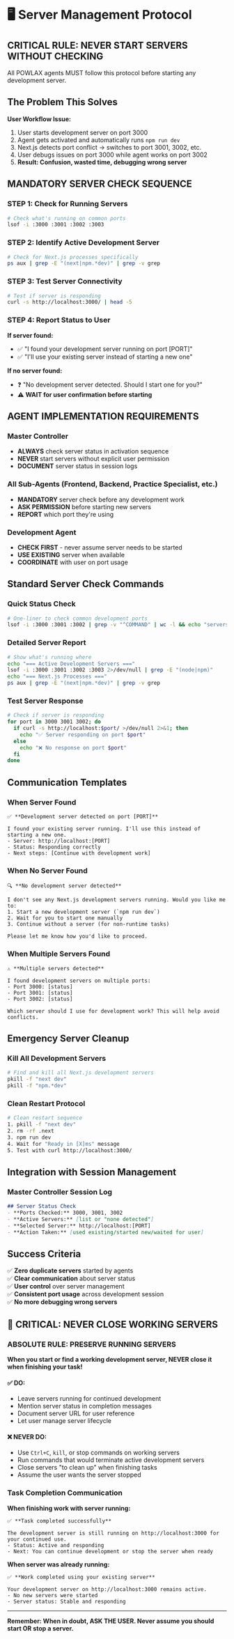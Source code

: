 # 🖥️ Server Management Protocol

## **CRITICAL RULE: NEVER START SERVERS WITHOUT CHECKING**

All POWLAX agents MUST follow this protocol before starting any development server.

## **The Problem This Solves**

**User Workflow Issue:**
1. User starts development server on port 3000
2. Agent gets activated and automatically runs `npm run dev`
3. Next.js detects port conflict → switches to port 3001, 3002, etc.
4. User debugs issues on port 3000 while agent works on port 3002
5. **Result: Confusion, wasted time, debugging wrong server**

## **MANDATORY SERVER CHECK SEQUENCE**

### **STEP 1: Check for Running Servers**
```bash
# Check what's running on common ports
lsof -i :3000 :3001 :3002 :3003
```

### **STEP 2: Identify Active Development Server**
```bash
# Check for Next.js processes specifically
ps aux | grep -E "(next|npm.*dev)" | grep -v grep
```

### **STEP 3: Test Server Connectivity**
```bash
# Test if server is responding
curl -s http://localhost:3000/ | head -5
```

### **STEP 4: Report Status to User**
**If server found:** 
- ✅ "I found your development server running on port [PORT]"
- ✅ "I'll use your existing server instead of starting a new one"

**If no server found:**
- ❓ "No development server detected. Should I start one for you?"
- ⚠️ **WAIT for user confirmation before starting**

## **AGENT IMPLEMENTATION REQUIREMENTS**

### **Master Controller**
- **ALWAYS** check server status in activation sequence
- **NEVER** start servers without explicit user permission
- **DOCUMENT** server status in session logs

### **All Sub-Agents (Frontend, Backend, Practice Specialist, etc.)**
- **MANDATORY** server check before any development work
- **ASK PERMISSION** before starting new servers
- **REPORT** which port they're using

### **Development Agent**
- **CHECK FIRST** - never assume server needs to be started
- **USE EXISTING** server when available
- **COORDINATE** with user on port usage

## **Standard Server Check Commands**

### **Quick Status Check**
```bash
# One-liner to check common development ports
lsof -i :3000 :3001 :3002 | grep -v "^COMMAND" | wc -l && echo "servers detected"
```

### **Detailed Server Report**
```bash
# Show what's running where
echo "=== Active Development Servers ==="
lsof -i :3000 :3001 :3002 :3003 2>/dev/null | grep -E "(node|npm)"
echo "=== Next.js Processes ==="
ps aux | grep -E "(next|npm.*dev)" | grep -v grep
```

### **Test Server Response**
```bash
# Check if server is responding
for port in 3000 3001 3002; do
  if curl -s http://localhost:$port/ >/dev/null 2>&1; then
    echo "✅ Server responding on port $port"
  else
    echo "❌ No response on port $port"
  fi
done
```

## **Communication Templates**

### **When Server Found**
```
✅ **Development server detected on port [PORT]**

I found your existing server running. I'll use this instead of starting a new one.
- Server: http://localhost:[PORT]
- Status: Responding correctly
- Next steps: [Continue with development work]
```

### **When No Server Found**
```
🔍 **No development server detected**

I don't see any Next.js development servers running. Would you like me to:
1. Start a new development server (`npm run dev`)
2. Wait for you to start one manually
3. Continue without a server (for non-runtime tasks)

Please let me know how you'd like to proceed.
```

### **When Multiple Servers Found**
```
⚠️ **Multiple servers detected**

I found development servers on multiple ports:
- Port 3000: [status]
- Port 3001: [status]
- Port 3002: [status]

Which server should I use for development work? This will help avoid conflicts.
```

## **Emergency Server Cleanup**

### **Kill All Development Servers**
```bash
# Find and kill all Next.js development servers
pkill -f "next dev"
pkill -f "npm.*dev"
```

### **Clean Restart Protocol**
```bash
# Clean restart sequence
1. pkill -f "next dev"
2. rm -rf .next
3. npm run dev
4. Wait for "Ready in [X]ms" message
5. Test with curl http://localhost:3000/
```

## **Integration with Session Management**

### **Master Controller Session Log**
```markdown
## Server Status Check
- **Ports Checked:** 3000, 3001, 3002
- **Active Servers:** [list or "none detected"]
- **Selected Server:** http://localhost:[PORT]
- **Action Taken:** [used existing/started new/waited for user]
```

## **Success Criteria**

✅ **Zero duplicate servers** started by agents  
✅ **Clear communication** about server status  
✅ **User control** over server management  
✅ **Consistent port usage** across development session  
✅ **No more debugging wrong servers**  

## **🚨 CRITICAL: NEVER CLOSE WORKING SERVERS**

### **ABSOLUTE RULE: PRESERVE RUNNING SERVERS**

**When you start or find a working development server, NEVER close it when finishing your task!**

#### **✅ DO:**
- Leave servers running for continued development
- Mention server status in completion messages
- Document server URL for user reference
- Let user manage server lifecycle

#### **❌ NEVER DO:**
- Use `Ctrl+C`, `kill`, or stop commands on working servers
- Run commands that would terminate active development servers
- Close servers "to clean up" when finishing tasks
- Assume the user wants the server stopped

### **Task Completion Communication**

**When finishing work with server running:**
```
✅ **Task completed successfully**

The development server is still running on http://localhost:3000 for your continued use.
- Status: Active and responding
- Next: You can continue development or stop the server when ready
```

**When server was already running:**
```
✅ **Work completed using your existing server**

Your development server on http://localhost:3000 remains active.
- No new servers were started
- Server status: Stable and responding
```

---

**Remember: When in doubt, ASK THE USER. Never assume you should start OR stop a server.**
